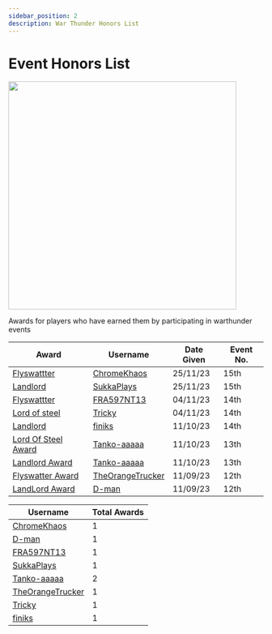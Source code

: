 ```yaml
---
sidebar_position: 2
description: War Thunder Honors List
---
```


# Event Honors List

<div class="flex-vcenter mb-1">
<img src="https://cdn.cloudflare.steamstatic.com/steam/apps/236390/header.jpg" width="450px"/>
</div>

Awards for players who have earned them by participating in warthunder events

| Award                                  | Username                                                         | Date Given | Event No. |
|----------------------------------------|------------------------------------------------------------------|------------|-----------|
| [Flyswattter](./awardslist)            | [ChromeKhaos](https://trickys.gg/profile/76561199011752423)      | 25/11/23   | 15th |
| [Landlord](./awardslist)               | [SukkaPlays](https://trickys.gg/profile/76561198859514415)       | 25/11/23   | 15th |
| [Flyswattter](./awardslist)            | [FRA597NT13](https://trickys.gg/profile/76561198364218327)       | 04/11/23   | 14th |
| [Lord of steel](./awardslist)          | [Tricky](https://trickys.gg/profile/76561198200976490)           | 04/11/23   | 14th |
| [Landlord](./awardslist)               | [finiks](https://trickys.gg/profile/76561199121711204)           | 11/10/23   | 14th |
| [Lord Of Steel Award](./awardslist)    | [Tanko-aaaaa](https://trickys.gg/profile/76561198296311977)      | 11/10/23   | 13th |
| [Landlord Award](./awardslist)         | [Tanko-aaaaa](https://trickys.gg/profile/76561198296311977)      | 11/10/23   | 13th |
| [Flyswatter Award](./awardslist)       | [TheOrangeTrucker](https://trickys.gg/profile/76561199226438120) | 11/09/23   | 12th |
| [LandLord Award](./awardslist)         | [D-man](https://trickys.gg/profile/76561199229578269)            | 11/09/23   | 12th |


| Username                                                         | Total Awards
|------------------------------------------------------------------|------------|
| [ChromeKhaos](https://trickys.gg/profile/76561199011752423)      | 1   |
| [D-man](https://trickys.gg/profile/76561199229578269)            | 1   |
| [FRA597NT13](https://trickys.gg/profile/76561198364218327)       | 1   |
| [SukkaPlays](https://trickys.gg/profile/76561198859514415)       | 1   |
| [Tanko-aaaaa](https://trickys.gg/profile/76561198296311977)      | 2   |
| [TheOrangeTrucker](https://trickys.gg/profile/76561199226438120) | 1   |
| [Tricky](https://trickys.gg/profile/76561198200976490)           | 1   |
| [finiks](https://trickys.gg/profile/76561199121711204)           | 1   |

